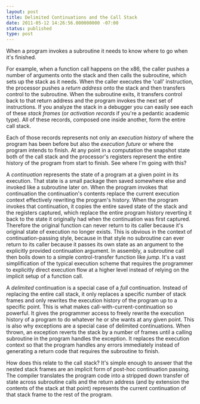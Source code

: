 ```yaml
---
layout: post
title: Delimited Continuations and the Call Stack
date: 2011-05-12 14:26:56.000000000 -07:00
status: published
type: post
---
```


When a program invokes a subroutine it needs to know where to go when 
it's finished.

For example, when a function call happens on the x86, the caller pushes 
a number of arguments onto the stack and then calls the subroutine, 
which sets up the stack as it needs. When the caller executes the 
'call' instruction, the processor pushes a *return address* onto the 
stack and then transfers control to the subroutine. When the subroutine 
exits, it transfers control back to that return address and the program 
invokes the next set of instructions. If you analyze the stack in a 
debugger you can easily see each of these *stack frames* (or 
*activation records* if you're a pedantic academic type). All of these 
records, composed one inside another, form the entire call stack.

Each of those records represents not only an *execution history* of 
where the program has been before but also the *execution future* or 
where the program intends to finish. At any point in a computation the 
snapshot state both of the call stack and the processor's registers 
represent the entire history of the program from start to finish. See 
where I'm going with this?

A *continuation* represents the state of a program at a given point in 
its execution. That state is a small package then saved somewhere else 
and invoked like a subroutine later on. When the program invokes that 
continuation the continuation's contents replace the current execution 
context effectively rewriting the program's history. When the program 
invokes that continuation, it copies the entire saved state of the 
stack and the registers captured, which replace the entire program 
history reverting it back to the state it originally had when the 
continuation was first captured. Therefore the original function can 
never return to its caller because it's original state of execution no 
longer exists. This is obvious in the context of continuation-passing 
style, because in that style no subroutine can ever return to its 
caller because it passes its own state as an argument to the explicitly 
provided continuation argument. In assembly, a subroutine call then 
boils down to a simple control-transfer function like *jump*. It's a 
vast simplification of the typical execution scheme that requires the 
programmer to explicitly direct execution flow at a higher level 
instead of relying on the implicit setup of a function call.

A *delimited* continuation is a special case of a *full* continuation. 
Instead of replacing the entire call stack, it only replaces a specific 
number of stack frames and only rewrites the execution history of the 
program up to a specific point. This is what makes 
call-with-current-continuation so powerful. It gives the programmer 
access to freely rewrite the execution history of a program to do 
whatever he or she wants at any given point. This is also why 
exceptions are a special case of delimited continuations. When thrown, 
an exception reverts the stack by a number of frames until a calling 
subroutine in the program handles the exception. It replaces the 
execution context so that the program handles any errors immediately 
instead of generating a return code that requires the subroutine to 
finish.

How does this relate to the call stack? It's simple enough to answer 
that the nested stack frames are an implicit form of post-hoc 
continuation passing. The compiler translates the program code into a 
stripped down transfer of state across subroutine calls and the return 
address (and by extension the contents of the stack at that point) 
represents the current continuation of that stack frame to the rest of 
the program.

